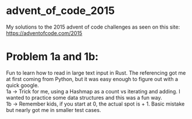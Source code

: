 # advent_of_code_2015
My solutions to the 2015 advent of code challenges as seen on this site: https://adventofcode.com/2015

# Problem 1a and 1b:
Fun to learn how to read in large text input in Rust. The referencing got me at first coming from Python, but it was easy enough to figure out with a quick google.  
1a -> Trick for me, using a Hashmap as a count vs iterating and adding. I wanted to practice some data structures and this was a fun way.  
1b -> Remember kids, if you start at 0, the actual spot is + 1. Basic mistake but nearly got me in smaller test cases.  
